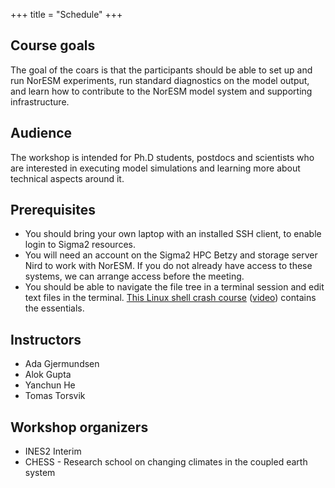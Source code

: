 +++
title = "Schedule"
+++

## Course goals

The goal of the coars is that the participants should be able to set up and
run NorESM experiments, run standard diagnostics on the model output, and 
learn how to contribute to the NorESM model system and supporting infrastructure.


## Audience

The workshop is intended for Ph.D students, postdocs and scientists who are interested in executing model simulations and learning more about technical aspects around it.


## Prerequisites

- You should bring your own laptop with an installed SSH client, to enable
  login to Sigma2 resources.
- You will need an account on the Sigma2 HPC Betzy and storage server Nird to
  work with NorESM. If you do not already have access to these systems, we
  can arrange access before the meeting.
- You should be able to navigate the file tree in a terminal session and edit
  text files in the terminal.
  [This Linux shell crash course](https://scicomp.aalto.fi/scicomp/shell/)
  ([video](https://youtu.be/56p6xX0aToI))
  contains the essentials.


## Instructors

- Ada Gjermundsen
- Alok Gupta
- Yanchun He
- Tomas Torsvik

## Workshop organizers

- INES2 Interim
- CHESS - Research school on changing climates in the coupled earth system

